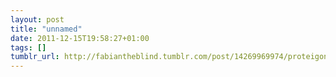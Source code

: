```yaml
---
layout: post
title: "unnamed"
date: 2011-12-15T19:58:27+01:00
tags: []
tumblr_url: http://fabiantheblind.tumblr.com/post/14269969974/proteigon-by-burayan
---
```

